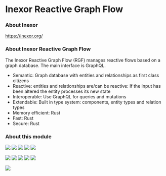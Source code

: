 # Inexor Reactive Graph Flow

### About Inexor

https://inexor.org/

### About Inexor Reactive Graph Flow

The Inexor Reactive Graph Flow (RGF) manages reactive flows based on a graph database. The main interface is GraphQL.

* Semantic: Graph database with entities and relationships as first class citizens
* Reactive: entities and relationships are/can be reactive: If the input has been altered the entity processes its new state
* Interoperable: Use GraphQL for queries and mutations
* Extendable: Built in type system: components, entity types and relation types
* Memory efficient: Rust
* Fast: Rust
* Secure: Rust

### About this module

[<img src="https://img.shields.io/badge/Language-Rust-brightgreen">]()
[<img src="https://img.shields.io/badge/Platforms-Linux%20%26%20Windows-brightgreen">]()
[<img src="https://img.shields.io/github/workflow/status/aschaeffer/inexor-rgf-shared-bidule/Inexor%20Reactive%20Semantic%20Entity%20Component%20System">](https://github.com/aschaeffer/inexor-rgf-shared-bidule/actions?query=workflow%3AInexor%20Reactive%20Semantic%20Entity%20Component%20System)
[<img src="https://img.shields.io/github/license/aschaeffer/inexor-rgf-shared-bidule">](https://github.com/aschaeffer/inexor-rgf-shared-bidule/blob/main/LICENSE)
[<img src="https://img.shields.io/discord/698219248954376256?logo=discord">](https://discord.com/invite/acUW8k7)

[<img src="https://img.shields.io/github/contributors/aschaeffer/inexor-rgf-shared-bidule">]()
[<img src="https://img.shields.io/github/downloads/aschaeffer/inexor-rgf-shared-bidule/total?color=brightgreen">]()
[<img src="https://img.shields.io/github/last-commit/aschaeffer/inexor-rgf-shared-bidule">]()
[<img src="https://img.shields.io/github/issues/aschaeffer/inexor-rgf-shared-bidule">]()
[<img src="https://img.shields.io/github/languages/code-size/aschaeffer/inexor-rgf-shared-bidule">]()

[<img src="https://raw.githubusercontent.com/aschaeffer/inexor-rgf-shared-bidule/main/docs/images/inexor_2.png">]()
